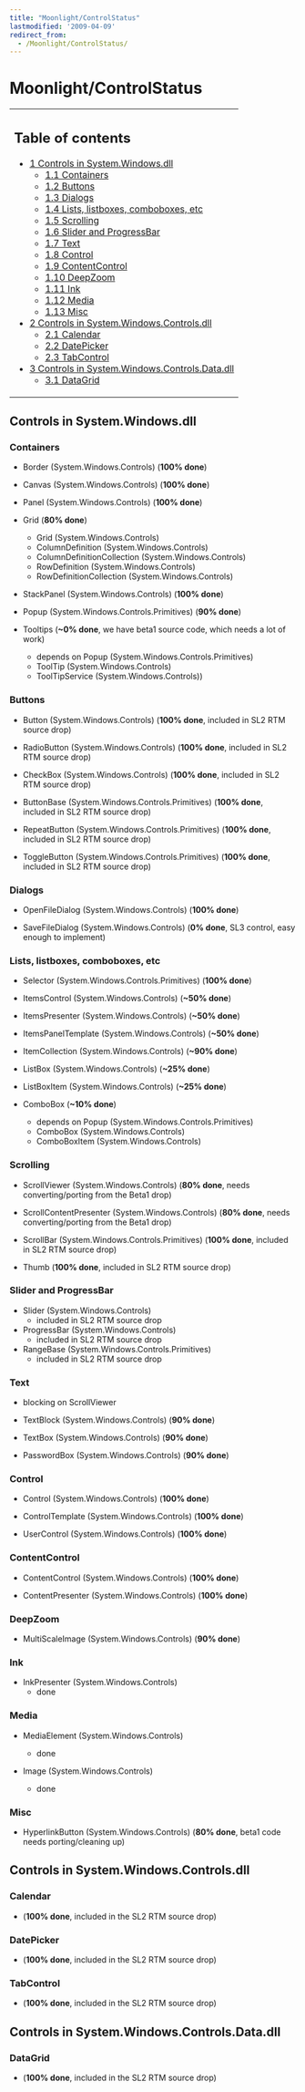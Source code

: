 ```yaml
---
title: "Moonlight/ControlStatus"
lastmodified: '2009-04-09'
redirect_from:
  - /Moonlight/ControlStatus/
---
```


Moonlight/ControlStatus
=======================

<table>
<col width="100%" />
<tbody>
<tr class="odd">
<td align="left"><h2>Table of contents</h2>
<ul>
<li><a href="#controls-in-systemwindowsdll">1 Controls in System.Windows.dll</a>
<ul>
<li><a href="#containers">1.1 Containers</a></li>
<li><a href="#buttons">1.2 Buttons</a></li>
<li><a href="#dialogs">1.3 Dialogs</a></li>
<li><a href="#lists-listboxes-comboboxes-etc">1.4 Lists, listboxes, comboboxes, etc</a></li>
<li><a href="#scrolling">1.5 Scrolling</a></li>
<li><a href="#slider-and-progressbar">1.6 Slider and ProgressBar</a></li>
<li><a href="#text">1.7 Text</a></li>
<li><a href="#control">1.8 Control</a></li>
<li><a href="#contentcontrol">1.9 ContentControl</a></li>
<li><a href="#deepzoom">1.10 DeepZoom</a></li>
<li><a href="#ink">1.11 Ink</a></li>
<li><a href="#media">1.12 Media</a></li>
<li><a href="#misc">1.13 Misc</a></li>
</ul></li>
<li><a href="#controls-in-systemwindowscontrolsdll">2 Controls in System.Windows.Controls.dll</a>
<ul>
<li><a href="#calendar">2.1 Calendar</a></li>
<li><a href="#datepicker">2.2 DatePicker</a></li>
<li><a href="#tabcontrol">2.3 TabControl</a></li>
</ul></li>
<li><a href="#controls-in-systemwindowscontrolsdatadll">3 Controls in System.Windows.Controls.Data.dll</a>
<ul>
<li><a href="#datagrid">3.1 DataGrid</a></li>
</ul></li>
</ul></td>
</tr>
</tbody>
</table>

Controls in System.Windows.dll
------------------------------

### Containers

-   Border (System.Windows.Controls) (**100% done**)
-   Canvas (System.Windows.Controls) (**100% done**)
-   Panel (System.Windows.Controls) (**100% done**)

-   Grid (**80% done**)
    -   Grid (System.Windows.Controls)
    -   ColumnDefinition (System.Windows.Controls)
    -   ColumnDefinitionCollection (System.Windows.Controls)
    -   RowDefinition (System.Windows.Controls)
    -   RowDefinitionCollection (System.Windows.Controls)

-   StackPanel (System.Windows.Controls) (**100% done**)

-   Popup (System.Windows.Controls.Primitives) (**90% done**)

-   Tooltips (**\~0% done**, we have beta1 source code, which needs a lot of work)
    -   depends on Popup (System.Windows.Controls.Primitives)
    -   ToolTip (System.Windows.Controls)
    -   ToolTipService (System.Windows.Controls))

### Buttons

-   Button (System.Windows.Controls) (**100% done**, included in SL2 RTM source drop)

-   RadioButton (System.Windows.Controls) (**100% done**, included in SL2 RTM source drop)

-   CheckBox (System.Windows.Controls) (**100% done**, included in SL2 RTM source drop)

-   ButtonBase (System.Windows.Controls.Primitives) (**100% done**, included in SL2 RTM source drop)

-   RepeatButton (System.Windows.Controls.Primitives) (**100% done**, included in SL2 RTM source drop)

-   ToggleButton (System.Windows.Controls.Primitives) (**100% done**, included in SL2 RTM source drop)

### Dialogs

-   OpenFileDialog (System.Windows.Controls) (**100% done**)

-   SaveFileDialog (System.Windows.Controls) (**0% done**, SL3 control, easy enough to implement)

### Lists, listboxes, comboboxes, etc

-   Selector (System.Windows.Controls.Primitives) (**100% done**)

-   ItemsControl (System.Windows.Controls) (**\~50% done**)
-   ItemsPresenter (System.Windows.Controls) (**\~50% done**)
-   ItemsPanelTemplate (System.Windows.Controls) (**\~50% done**)
-   ItemCollection (System.Windows.Controls) (**\~90% done**)

-   ListBox (System.Windows.Controls) (**\~25% done**)
-   ListBoxItem (System.Windows.Controls) (**\~25% done**)

-   ComboBox (**\~10% done**)
    -   depends on Popup (System.Windows.Controls.Primitives)
    -   ComboBox (System.Windows.Controls)
    -   ComboBoxItem (System.Windows.Controls)

### Scrolling

-   ScrollViewer (System.Windows.Controls) (**80% done**, needs converting/porting from the Beta1 drop)

-   ScrollContentPresenter (System.Windows.Controls) (**80% done**, needs converting/porting from the Beta1 drop)

-   ScrollBar (System.Windows.Controls.Primitives) (**100% done**, included in SL2 RTM source drop)

-   Thumb (**100% done**, included in SL2 RTM source drop)

### Slider and ProgressBar

-   Slider (System.Windows.Controls)
    -   included in SL2 RTM source drop
-   ProgressBar (System.Windows.Controls)
    -   included in SL2 RTM source drop
-   RangeBase (System.Windows.Controls.Primitives)
    -   included in SL2 RTM source drop

### Text

-   blocking on ScrollViewer

-   TextBlock (System.Windows.Controls) (**90% done**)

-   TextBox (System.Windows.Controls) (**90% done**)

-   PasswordBox (System.Windows.Controls) (**90% done**)

### Control

-   Control (System.Windows.Controls) (**100% done**)

-   ControlTemplate (System.Windows.Controls) (**100% done**)

-   UserControl (System.Windows.Controls) (**100% done**)

### ContentControl

-   ContentControl (System.Windows.Controls) (**100% done**)

-   ContentPresenter (System.Windows.Controls) (**100% done**)

### DeepZoom

-   MultiScaleImage (System.Windows.Controls) (**90% done**)

### Ink

-   InkPresenter (System.Windows.Controls)
    -   done

### Media

-   MediaElement (System.Windows.Controls)
    -   done

-   Image (System.Windows.Controls)
    -   done

### Misc

-   HyperlinkButton (System.Windows.Controls) (**80% done**, beta1 code needs porting/cleaning up)

Controls in System.Windows.Controls.dll
---------------------------------------

### Calendar

-   (**100% done**, included in the SL2 RTM source drop)

### DatePicker

-   (**100% done**, included in the SL2 RTM source drop)

### TabControl

-   (**100% done**, included in the SL2 RTM source drop)

Controls in System.Windows.Controls.Data.dll
--------------------------------------------

### DataGrid

-   (**100% done**, included in the SL2 RTM source drop)
